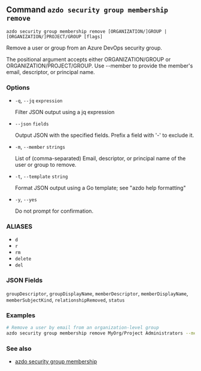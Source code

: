 ## Command `azdo security group membership remove`

```
azdo security group membership remove [ORGANIZATION/]GROUP | [ORGANIZATION/]PROJECT/GROUP [flags]
```

Remove a user or group from an Azure DevOps security group.

The positional argument accepts either ORGANIZATION/GROUP or ORGANIZATION/PROJECT/GROUP.
Use --member to provide the member's email, descriptor, or principal name.


### Options


* `-q`, `--jq` `expression`

	Filter JSON output using a jq expression

* `--json` `fields`

	Output JSON with the specified fields. Prefix a field with &#39;-&#39; to exclude it.

* `-m`, `--member` `strings`

	List of (comma-separated) Email, descriptor, or principal name of the user or group to remove.

* `-t`, `--template` `string`

	Format JSON output using a Go template; see &#34;azdo help formatting&#34;

* `-y`, `--yes`

	Do not prompt for confirmation.


### ALIASES

- `d`
- `r`
- `rm`
- `delete`
- `del`

### JSON Fields

`groupDescriptor`, `groupDisplayName`, `memberDescriptor`, `memberDisplayName`, `memberSubjectKind`, `relationshipRemoved`, `status`

### Examples

```bash
# Remove a user by email from an organization-level group
azdo security group membership remove MyOrg/Project Administrators --member user@example.com
```

### See also

* [azdo security group membership](./azdo_security_group_membership.md)
